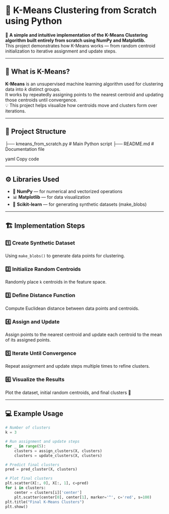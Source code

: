 # 🎯 K-Means Clustering from Scratch using Python

🚀 **A simple and intuitive implementation of the K-Means Clustering algorithm built entirely from scratch using NumPy and Matplotlib.**  
This project demonstrates how K-Means works — from random centroid initialization to iterative assignment and update steps.

---

## 🧠 What is K-Means?

**K-Means** is an unsupervised machine learning algorithm used for clustering data into *k* distinct groups.  
It works by repeatedly assigning points to the nearest centroid and updating those centroids until convergence.  
💡 This project helps visualize how centroids move and clusters form over iterations.

---

## 🧩 Project Structure

├── kmeans_from_scratch.py # Main Python script
├── README.md # Documentation file

yaml
Copy code

---

## ⚙️ Libraries Used

- 🧮 **NumPy** — for numerical and vectorized operations  
- 📊 **Matplotlib** — for data visualization  
- 🤖 **Scikit-learn** — for generating synthetic datasets (make_blobs)

---

## 🏗️ Implementation Steps

### 1️⃣ Create Synthetic Dataset
Using `make_blobs()` to generate data points for clustering.

### 2️⃣ Initialize Random Centroids
Randomly place `k` centroids in the feature space.

### 3️⃣ Define Distance Function
Compute Euclidean distance between data points and centroids.

### 4️⃣ Assign and Update
Assign points to the nearest centroid and update each centroid to the mean of its assigned points.

### 5️⃣ Iterate Until Convergence
Repeat assignment and update steps multiple times to refine clusters.

### 6️⃣ Visualize the Results
Plot the dataset, initial random centroids, and final clusters 🎨

---

## 💻 Example Usage

```python
# Number of clusters
k = 3

# Run assignment and update steps
for _ in range(5):
    clusters = assign_clusters(X, clusters)
    clusters = update_clusters(X, clusters)

# Predict final clusters
pred = pred_cluster(X, clusters)

# Plot final clusters
plt.scatter(X[:, 0], X[:, 1], c=pred)
for i in clusters:
    center = clusters[i]['center']
    plt.scatter(center[0], center[1], marker='^', c='red', s=100)
plt.title("Final K-Means Clusters")
plt.show()
